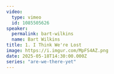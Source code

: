 ```yaml
---
video:
  type: vimeo
  id: 1085505626
speaker:
  permalink: bart-wilkins
  name: Bart Wilkins
title: 1. I Think We're Lost
image: https://i.imgur.com/MpFS4AZ.png
date: 2025-05-18T14:30:00.000Z
series: "are-we-there-yet"
---
```


